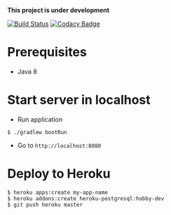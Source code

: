 **This project is under development**

[![Build Status](https://travis-ci.org/jibidus/kaamelott-server.svg?branch=master)](https://travis-ci.org/jibidus/kaamelott-server) [![Codacy Badge](https://api.codacy.com/project/badge/Grade/c0b6091c42f048a6864a087490baa150)](https://www.codacy.com/app/Jibidus/kaamelott-server?utm_source=github.com&amp;utm_medium=referral&amp;utm_content=jibidus/kaamelott-server&amp;utm_campaign=badger)

# Prerequisites
- Java 8

# Start server in localhost
- Run application
```shell
$ ./gradlew bootRun
```
- Go to `http://localhost:8080`

# Deploy to Heroku
```shell
$ heroku apps:create my-app-name
$ heroku addons:create heroku-postgresql:hobby-dev
$ git push heroku master
```